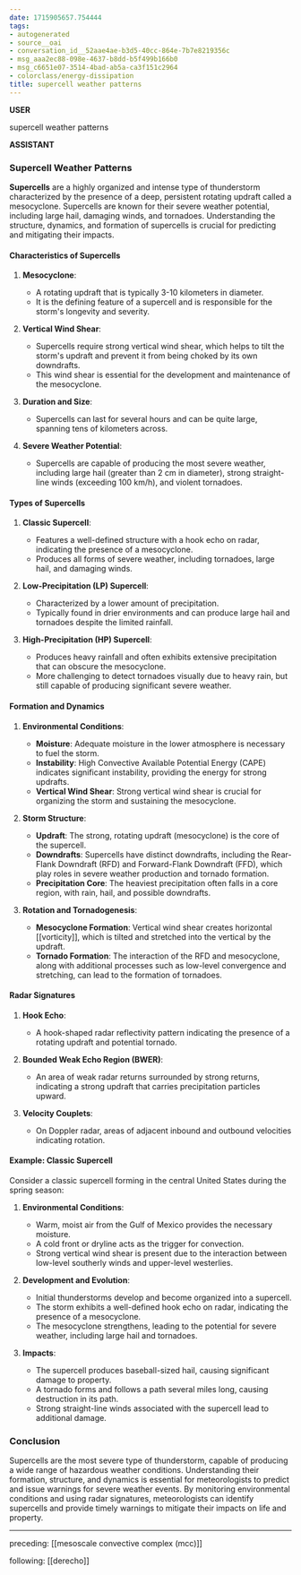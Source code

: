 ```yaml
---
date: 1715905657.754444
tags:
- autogenerated
- source__oai
- conversation_id__52aae4ae-b3d5-40cc-864e-7b7e8219356c
- msg_aaa2ec88-098e-4637-b8dd-b5f499b166b0
- msg_c6651e07-3514-4bad-ab5a-ca3f151c2964
- colorclass/energy-dissipation
title: supercell weather patterns
---
```


**USER**

supercell weather patterns


**ASSISTANT**

### Supercell Weather Patterns

**Supercells** are a highly organized and intense type of thunderstorm characterized by the presence of a deep, persistent rotating updraft called a mesocyclone. Supercells are known for their severe weather potential, including large hail, damaging winds, and tornadoes. Understanding the structure, dynamics, and formation of supercells is crucial for predicting and mitigating their impacts.

#### Characteristics of Supercells

1. **Mesocyclone**:
   - A rotating updraft that is typically 3-10 kilometers in diameter.
   - It is the defining feature of a supercell and is responsible for the storm's longevity and severity.

2. **Vertical Wind Shear**:
   - Supercells require strong vertical wind shear, which helps to tilt the storm's updraft and prevent it from being choked by its own downdrafts.
   - This wind shear is essential for the development and maintenance of the mesocyclone.

3. **Duration and Size**:
   - Supercells can last for several hours and can be quite large, spanning tens of kilometers across.

4. **Severe Weather Potential**:
   - Supercells are capable of producing the most severe weather, including large hail (greater than 2 cm in diameter), strong straight-line winds (exceeding 100 km/h), and violent tornadoes.

#### Types of Supercells

1. **Classic Supercell**:
   - Features a well-defined structure with a hook echo on radar, indicating the presence of a mesocyclone.
   - Produces all forms of severe weather, including tornadoes, large hail, and damaging winds.

2. **Low-Precipitation (LP) Supercell**:
   - Characterized by a lower amount of precipitation.
   - Typically found in drier environments and can produce large hail and tornadoes despite the limited rainfall.

3. **High-Precipitation (HP) Supercell**:
   - Produces heavy rainfall and often exhibits extensive precipitation that can obscure the mesocyclone.
   - More challenging to detect tornadoes visually due to heavy rain, but still capable of producing significant severe weather.

#### Formation and Dynamics

1. **Environmental Conditions**:
   - **Moisture**: Adequate moisture in the lower atmosphere is necessary to fuel the storm.
   - **Instability**: High Convective Available Potential Energy (CAPE) indicates significant instability, providing the energy for strong updrafts.
   - **Vertical Wind Shear**: Strong vertical wind shear is crucial for organizing the storm and sustaining the mesocyclone.

2. **Storm Structure**:
   - **Updraft**: The strong, rotating updraft (mesocyclone) is the core of the supercell.
   - **Downdrafts**: Supercells have distinct downdrafts, including the Rear-Flank Downdraft (RFD) and Forward-Flank Downdraft (FFD), which play roles in severe weather production and tornado formation.
   - **Precipitation Core**: The heaviest precipitation often falls in a core region, with rain, hail, and possible downdrafts.

3. **Rotation and Tornadogenesis**:
   - **Mesocyclone Formation**: Vertical wind shear creates horizontal [[vorticity]], which is tilted and stretched into the vertical by the updraft.
   - **Tornado Formation**: The interaction of the RFD and mesocyclone, along with additional processes such as low-level convergence and stretching, can lead to the formation of tornadoes.

#### Radar Signatures

1. **Hook Echo**:
   - A hook-shaped radar reflectivity pattern indicating the presence of a rotating updraft and potential tornado.

2. **Bounded Weak Echo Region (BWER)**:
   - An area of weak radar returns surrounded by strong returns, indicating a strong updraft that carries precipitation particles upward.

3. **Velocity Couplets**:
   - On Doppler radar, areas of adjacent inbound and outbound velocities indicating rotation.

#### Example: Classic Supercell

Consider a classic supercell forming in the central United States during the spring season:

1. **Environmental Conditions**:
   - Warm, moist air from the Gulf of Mexico provides the necessary moisture.
   - A cold front or dryline acts as the trigger for convection.
   - Strong vertical wind shear is present due to the interaction between low-level southerly winds and upper-level westerlies.

2. **Development and Evolution**:
   - Initial thunderstorms develop and become organized into a supercell.
   - The storm exhibits a well-defined hook echo on radar, indicating the presence of a mesocyclone.
   - The mesocyclone strengthens, leading to the potential for severe weather, including large hail and tornadoes.

3. **Impacts**:
   - The supercell produces baseball-sized hail, causing significant damage to property.
   - A tornado forms and follows a path several miles long, causing destruction in its path.
   - Strong straight-line winds associated with the supercell lead to additional damage.

### Conclusion

Supercells are the most severe type of thunderstorm, capable of producing a wide range of hazardous weather conditions. Understanding their formation, structure, and dynamics is essential for meteorologists to predict and issue warnings for severe weather events. By monitoring environmental conditions and using radar signatures, meteorologists can identify supercells and provide timely warnings to mitigate their impacts on life and property.


---

preceding: [[mesoscale convective complex (mcc)]]  


following: [[derecho]]